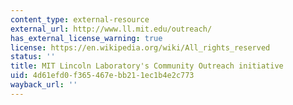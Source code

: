```yaml
---
content_type: external-resource
external_url: http://www.ll.mit.edu/outreach/
has_external_license_warning: true
license: https://en.wikipedia.org/wiki/All_rights_reserved
status: ''
title: MIT Lincoln Laboratory's Community Outreach initiative
uid: 4d61efd0-f365-467e-bb21-1ec1b4e2c773
wayback_url: ''
---
```

